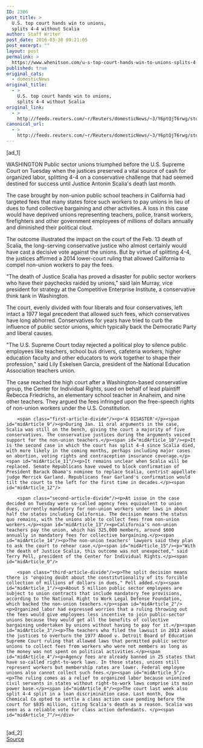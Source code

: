```yaml
---
ID: 2306
post_title: >
  U.S. top court hands win to unions,
  splits 4-4 without Scalia
author: Staff Writer
post_date: 2016-03-30 09:21:05
post_excerpt: ""
layout: post
permalink: >
  https://www.whenitson.com/u-s-top-court-hands-win-to-unions-splits-4-4-without-scalia/
published: true
original_cats:
  - domesticNews
original_title:
  - >
    U.S. top court hands win to unions,
    splits 4-4 without Scalia
original_link:
  - >
    http://feeds.reuters.com/~r/Reuters/domesticNews/~3/Y6ptQjT6rwg/story01.htm
canonical_url:
  - >
    http://feeds.reuters.com/~r/Reuters/domesticNews/~3/Y6ptQjT6rwg/story01.htm
---
```

 [ad_1]
<br><div id="articleText">
<span id="midArticle_start"/>

<span id="midArticle_0"/><span class="focusParagraph" readability="5"><p><span class="articleLocation">WASHINGTON</span> Public sector unions triumphed before the U.S. Supreme Court on Tuesday when the justices preserved a vital source of cash for organized labor, splitting 4-4 on a conservative challenge that had seemed destined for success until Justice Antonin Scalia's death last month.</p></span><span id="midArticle_1"/><p>The case brought by non-union public school teachers in California had targeted fees that many states force such workers to pay unions in lieu of dues to fund collective bargaining and other activities. A loss in this case would have deprived unions representing teachers, police, transit workers, firefighters and other government employees of millions of dollars annually and diminished their political clout.</p><span id="midArticle_2"/><p>The outcome illustrated the impact on the court of the Feb. 13 death of Scalia, the long-serving conservative justice who almost certainly would have cast a decisive vote against the unions. But by virtue of splitting 4-4, the justices affirmed a 2014 lower-court ruling that allowed California to compel non-union workers to pay the fees. </p><span id="midArticle_3"/><p>"The death of Justice Scalia has proved a disaster for public sector workers who have their paychecks raided by unions," said Iain Murray, vice president for strategy at the Competitive Enterprise Institute, a conservative think tank in Washington. </p><span id="midArticle_4"/><p>The court, evenly divided with four liberals and four conservatives, left intact a 1977 legal precedent that allowed such fees, which conservatives have long abhorred. Conservatives for years have tried to curb the influence of public sector unions, which typically back the Democratic Party and liberal causes.</p><span id="midArticle_5"/><p>"The U.S. Supreme Court today rejected a political ploy to silence public employees like teachers, school bus drivers, cafeteria workers, higher education faculty and other educators to work together to shape their profession," said Lily Eskelsen Garcia, president of the National Education Association teachers union.</p><span id="midArticle_6"/><p>The case reached the high court after a Washington-based conservative group, the Center for Individual Rights, sued on behalf of lead plaintiff Rebecca Friedrichs, an elementary school teacher in Anaheim, and nine other teachers. They argued the fees infringed upon the free-speech rights of non-union workers under the U.S. Constitution.</p><span id="midArticle_7"/><span id="midArticle_8"/>
        
        <span class="first-article-divide"/><p>'A DISASTER'</p><span id="midArticle_9"/><p>During Jan. 11 oral arguments in the case, Scalia was still on the bench, giving the court a majority of five conservatives. The conservative justices during the arguments voiced support for the non-union teachers.</p><span id="midArticle_10"/><p>It is the second case in which the court has split 4-4 since Scalia died, with more likely in the coming months, perhaps including major cases on abortion, voting rights and contraception insurance coverage.</p><span id="midArticle_11"/><p>It remains unclear when Scalia will be replaced. Senate Republicans have vowed to block confirmation of President Barack Obama's nominee to replace Scalia, centrist appellate judge Merrick Garland. Republicans fear Garland's confirmation would tilt the court to the left for the first time in decades.</p><span id="midArticle_12"/>
        
        <span class="second-article-divide"/><p>At issue in the case decided on Tuesday were so-called agency fees equivalent to union dues, currently mandatory for non-union workers under laws in about half the states including California. The decision means the status quo remains, with the unions able to collect fees from non-union workers.</p><span id="midArticle_13"/><p>California's non-union teachers pay the union, which has 325,000 members, around $600 annually in mandatory fees for collective bargaining.</p><span id="midArticle_14"/><p>The non-union teachers' lawyers said they plan to ask the court to rehear case.</p><span id="midArticle_15"/><p>"With the death of Justice Scalia, this outcome was not unexpected," said Terry Pell, president of the Center for Individual Rights.</p><span id="midArticle_0"/>
        
        <span class="third-article-divide"/><p>The split decision means there is "ongoing doubt about the constitutionality of its forcible collection of millions of dollars in dues," Pell added.</p><span id="midArticle_1"/><p>About 5 million public sector employees are subject to union contracts that include mandatory fee provisions, according to the National Right to Work Legal Defense Foundation, which backed the non-union teachers.</p><span id="midArticle_2"/><p>Organized labor had expressed worries that a ruling throwing out the fees would give employees less incentive to join public-sector unions because they would get all the benefits of collective bargaining undertaken by unions without having to pay for it.</p><span id="midArticle_3"/><p>The teachers who filed the lawsuit in 2013 asked the justices to overturn the 1977 Abood v. Detroit Board of Education Supreme Court ruling that allowed laws that permitted public sector unions to collect fees from workers who were not members as long as the money was not spent on political activities.</p><span id="midArticle_4"/><p>Agency fees are already banned in 25 states that have so-called right-to-work laws. In those states, unions still represent workers but membership rates are lower. Federal employee unions also cannot collect such fees.</p><span id="midArticle_5"/><p>The ruling comes as a relief to organized labor because unionized civil servants in states without right-to-work laws comprise its main power base.</p><span id="midArticle_6"/><p>The court last week also split 4-4 split in a loan discrimination case. Last month, Dow Chemical Co opted to settle a class action case pending before the court for $835 million, citing Scalia's death as a reason. Scalia was seen as a reliable vote for class action defendants. </p><span id="midArticle_7"/></div>
<br>[ad_2]
<br><a href="http://feeds.reuters.com/~r/Reuters/domesticNews/~3/Y6ptQjT6rwg/story01.htm">Source </a>